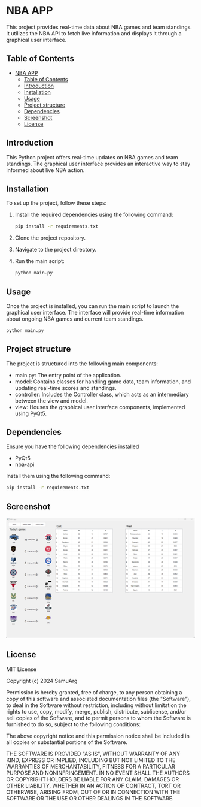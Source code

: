 # NBA APP

This project provides real-time data about NBA games and team standings. It utilizes the NBA API to fetch live information and displays it through a graphical user interface.

## Table of Contents

- [NBA APP](#nba-app)
  - [Table of Contents](#table-of-contents)
  - [Introduction](#introduction)
  - [Installation](#installation)
  - [Usage](#usage)
  - [Project structure](#project-structure)
  - [Dependencies](#dependencies)
  - [Screenshot](#screenshot)
  - [License](#license)

## Introduction

This Python project offers real-time updates on NBA games and team standings. The graphical user interface provides an interactive way to stay informed about live NBA action.

## Installation

To set up the project, follow these steps:

1. Install the required dependencies using the following command:

   ```bash
   pip install -r requirements.txt
   ```

2. Clone the project repository.

3. Navigate to the project directory.

4. Run the main script:

   ```bash
   python main.py
   ```

## Usage

Once the project is installed, you can run the main script to launch the graphical user interface. The interface will provide real-time information about ongoing NBA games and current team standings.

```bash
python main.py
```

## Project structure

The project is structured into the following main components:

- main.py: The entry point of the application.
- model: Contains classes for handling game data, team information, and updating real-time scores and standings.
- controller: Includes the Controller class, which acts as an intermediary between the view and model.
- view: Houses the graphical user interface components, implemented using PyQt5.

## Dependencies

Ensure you have the following dependencies installed

- PyQt5
- nba-api

Install them using the following command:

```bash
pip install -r requirements.txt
```

## Screenshot

![Alt text](image.png)

## License

MIT License

Copyright (c) 2024 SamuArg

Permission is hereby granted, free of charge, to any person obtaining a copy
of this software and associated documentation files (the "Software"), to deal
in the Software without restriction, including without limitation the rights
to use, copy, modify, merge, publish, distribute, sublicense, and/or sell
copies of the Software, and to permit persons to whom the Software is
furnished to do so, subject to the following conditions:

The above copyright notice and this permission notice shall be included in all
copies or substantial portions of the Software.

THE SOFTWARE IS PROVIDED "AS IS", WITHOUT WARRANTY OF ANY KIND, EXPRESS OR
IMPLIED, INCLUDING BUT NOT LIMITED TO THE WARRANTIES OF MERCHANTABILITY,
FITNESS FOR A PARTICULAR PURPOSE AND NONINFRINGEMENT. IN NO EVENT SHALL THE
AUTHORS OR COPYRIGHT HOLDERS BE LIABLE FOR ANY CLAIM, DAMAGES OR OTHER
LIABILITY, WHETHER IN AN ACTION OF CONTRACT, TORT OR OTHERWISE, ARISING FROM,
OUT OF OR IN CONNECTION WITH THE SOFTWARE OR THE USE OR OTHER DEALINGS IN THE
SOFTWARE.
